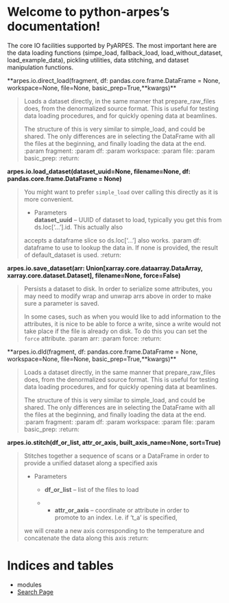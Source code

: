 # Welcome to python-arpes’s documentation\!

The core IO facilities supported by PyARPES. The most important here are
the data loading functions (simpe\_load, fallback\_load,
load\_without\_dataset, load\_example\_data), pickling utilities, data
stitching, and dataset manipulation functions.

**arpes.io.direct\_load(fragment, df: pandas.core.frame.DataFrame =
None, workspace=None, file=None, basic\_prep=True,**kwargs)\*\*

> Loads a dataset directly, in the same manner that prepare\_raw\_files
> does, from the denormalized source format. This is useful for testing
> data loading procedures, and for quickly opening data at beamlines.
> 
> The structure of this is very similar to simple\_load, and could be
> shared. The only differences are in selecting the DataFrame with all
> the files at the beginning, and finally loading the data at the end.
> :param fragment: :param df: :param workspace: :param file: :param
> basic\_prep: :return:

**arpes.io.load\_dataset(dataset\_uuid=None, filename=None, df:
pandas.core.frame.DataFrame = None)**

> You might want to prefer `simple_load` over calling this directly as
> it is more convenient.
> 
>   - Parameters  
>     **dataset\_uuid** – UUID of dataset to load, typically you get
>     this from ds.loc\[‘…’\].id. This actually also
> 
> accepts a dataframe slice so ds.loc\[‘…’\] also works. :param df:
> dataframe to use to lookup the data in. If none is provided, the
> result of default\_dataset is used. :return:

**arpes.io.save\_dataset(arr: Union\[xarray.core.dataarray.DataArray,
xarray.core.dataset.Dataset\], filename=None, force=False)**

> Persists a dataset to disk. In order to serialize some attributes, you
> may need to modify wrap and unwrap arrs above in order to make sure a
> parameter is saved.
> 
> In some cases, such as when you would like to add information to the
> attributes, it is nice to be able to force a write, since a write
> would not take place if the file is already on disk. To do this you
> can set the `force` attribute. :param arr: :param force: :return:

**arpes.io.dld(fragment, df: pandas.core.frame.DataFrame = None,
workspace=None, file=None, basic\_prep=True,**kwargs)\*\*

> Loads a dataset directly, in the same manner that prepare\_raw\_files
> does, from the denormalized source format. This is useful for testing
> data loading procedures, and for quickly opening data at beamlines.
> 
> The structure of this is very similar to simple\_load, and could be
> shared. The only differences are in selecting the DataFrame with all
> the files at the beginning, and finally loading the data at the end.
> :param fragment: :param df: :param workspace: :param file: :param
> basic\_prep: :return:

**arpes.io.stitch(df\_or\_list, attr\_or\_axis, built\_axis\_name=None,
sort=True)**

> Stitches together a sequence of scans or a DataFrame in order to
> provide a unified dataset along a specified axis
> 
>   - Parameters
>     
>       - **df\_or\_list** – list of the files to load
>     
>       -   - **attr\_or\_axis** – coordinate or attribute in order to  
>             promote to an index. I.e. if ‘t\_a’ is specified,
> 
> we will create a new axis corresponding to the temperature and
> concatenate the data along this axis :return:

# Indices and tables

  - modules
  - [Search Page](search)
